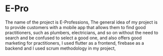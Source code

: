 # E-Pro
The name of the project is E-Professions, The general idea of my project is to provide customers with a mobile app that allows them to find good practitioners, such as plumbers, electricians, and so on without the need to search and be confused to select a good one, and also offers good marketing for practitioners, I used flutter as a frontend, firebase as a backend and I used scrum methodology in my project,
